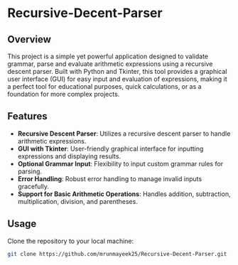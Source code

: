 # Recursive-Decent-Parser

## Overview

This project is a simple yet powerful application designed to validate grammar, parse and evaluate arithmetic expressions using a recursive descent parser. Built with Python and Tkinter, this tool provides a graphical user interface (GUI) for easy input and evaluation of expressions, making it a perfect tool for educational purposes, quick calculations, or as a foundation for more complex projects.

## Features

- **Recursive Descent Parser**: Utilizes a recursive descent parser to handle arithmetic expressions.
- **GUI with Tkinter**: User-friendly graphical interface for inputting expressions and displaying results.
- **Optional Grammar Input**: Flexibility to input custom grammar rules for parsing.
- **Error Handling**: Robust error handling to manage invalid inputs gracefully.
- **Support for Basic Arithmetic Operations**: Handles addition, subtraction, multiplication, division, and parentheses.

## Usage


Clone the repository to your local machine:

```bash
git clone https://github.com/mrunmayeek25/Recursive-Decent-Parser.git
